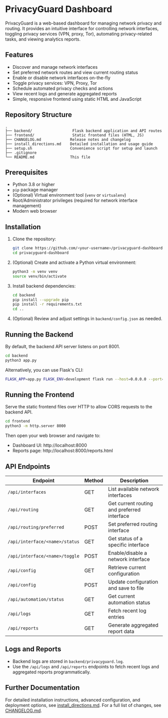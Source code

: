 # PrivacyGuard Dashboard

PrivacyGuard is a web-based dashboard for managing network privacy and routing. It provides an intuitive interface for controlling network interfaces, toggling privacy services (VPN, proxy, Tor), automating privacy-related tasks, and viewing analytics reports.

## Features

- Discover and manage network interfaces
- Set preferred network routes and view current routing status
- Enable or disable network interfaces on-the-fly
- Toggle privacy services: VPN, Proxy, Tor
- Schedule automated privacy checks and actions
- View recent logs and generate aggregated reports
- Simple, responsive frontend using static HTML and JavaScript

## Repository Structure

```
.
├── backend/                  Flask backend application and API routes
├── frontend/                 Static frontend files (HTML, JS)
├── CHANGELOG.md             Release notes and changelog
├── install_directions.md    Detailed installation and usage guide
├── setup.sh                 Convenience script for setup and launch
├── .gitignore
└── README.md                This file
```

## Prerequisites

- Python 3.8 or higher
- `pip` package manager
- (Optional) Virtual environment tool (`venv` or `virtualenv`)
- Root/Administrator privileges (required for network interface management)
- Modern web browser

## Installation

1. Clone the repository:
   ```bash
   git clone https://github.com/<your-username>/privacyguard-dashboard.git
   cd privacyguard-dashboard
   ```
2. (Optional) Create and activate a Python virtual environment:
   ```bash
   python3 -m venv venv
   source venv/bin/activate
   ```
3. Install backend dependencies:
   ```bash
   cd backend
   pip install --upgrade pip
   pip install -r requirements.txt
   cd ..
   ```
4. (Optional) Review and adjust settings in `backend/config.json` as needed.

## Running the Backend

By default, the backend API server listens on port 8001.

```bash
cd backend
python3 app.py
```

Alternatively, you can use Flask's CLI:

```bash
FLASK_APP=app.py FLASK_ENV=development flask run --host=0.0.0.0 --port=8001
```

## Running the Frontend

Serve the static frontend files over HTTP to allow CORS requests to the backend API.

```bash
cd frontend
python3 -m http.server 8000
```

Then open your web browser and navigate to:

- Dashboard UI: http://localhost:8000
- Reports page: http://localhost:8000/reports.html

## API Endpoints

| Endpoint               | Method | Description                                |
| ---------------------- | ------ | ------------------------------------------ |
| `/api/interfaces`      | GET    | List available network interfaces          |
| `/api/routing`         | GET    | Get current routing and preferred interface |
| `/api/routing/preferred` | POST | Set preferred routing interface            |
| `/api/interface/<name>/status` | GET | Get status of a specific interface       |
| `/api/interface/<name>/toggle` | POST | Enable/disable a network interface       |
| `/api/config`          | GET    | Retrieve current configuration             |
| `/api/config`          | POST   | Update configuration and save to file      |
| `/api/automation/status` | GET  | Get current automation status              |
| `/api/logs`            | GET    | Fetch recent log entries                   |
| `/api/reports`         | GET    | Generate aggregated report data            |

## Logs and Reports

- Backend logs are stored in `backend/privacyguard.log`.
- Use the `/api/logs` and `/api/reports` endpoints to fetch recent logs and aggregated reports programmatically.

## Further Documentation

For detailed installation instructions, advanced configuration, and deployment options, see [install_directions.md](install_directions.md). For a full list of changes, see [CHANGELOG.md](CHANGELOG.md).

